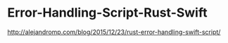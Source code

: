 # Error-Handling-Script-Rust-Swift

http://alejandromp.com/blog/2015/12/23/rust-error-handling-swift-script/
